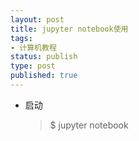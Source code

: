 ```yaml
--- 
layout: post
title: jupyter notebook使用
tags: 
- 计算机教程
status: publish
type: post
published: true
---
```

- 启动

  > $ jupyter notebook
  &nbsp;